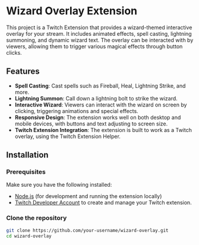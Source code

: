 # Wizard Overlay Extension

This project is a Twitch Extension that provides a wizard-themed interactive overlay for your stream. It includes animated effects, spell casting, lightning summoning, and dynamic wizard text. The overlay can be interacted with by viewers, allowing them to trigger various magical effects through button clicks.

## Features

- **Spell Casting**: Cast spells such as Fireball, Heal, Lightning Strike, and more.
- **Lightning Summon**: Call down a lightning bolt to strike the wizard.
- **Interactive Wizard**: Viewers can interact with the wizard on screen by clicking, triggering animations and special effects.
- **Responsive Design**: The extension works well on both desktop and mobile devices, with buttons and text adjusting to screen size.
- **Twitch Extension Integration**: The extension is built to work as a Twitch overlay, using the Twitch Extension Helper.

## Installation

### Prerequisites
Make sure you have the following installed:
- [Node.js](https://nodejs.org/) (for development and running the extension locally)
- [Twitch Developer Account](https://dev.twitch.tv/console/apps) to create and manage your Twitch extension.

### Clone the repository
```bash
git clone https://github.com/your-username/wizard-overlay.git
cd wizard-overlay
